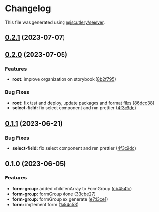 # Changelog

This file was generated using [@jscutlery/semver](https://github.com/jscutlery/semver).

## [0.2.1](https://github.com/Novatics/novatics-ui/compare/form-group-0.2.0...form-group-0.2.1) (2023-07-07)

## [0.2.0](https://github.com/Novatics/novatics-ui/compare/form-group-0.1.0...form-group-0.2.0) (2023-07-05)


### Features

* **root:** improve organization on storybook ([8b2f795](https://github.com/Novatics/novatics-ui/commit/8b2f795811ab8304bb7d6ce2f56311949b3561d1))


### Bug Fixes

* **root:** fix test and deploy, update packages and format files ([86dcc38](https://github.com/Novatics/novatics-ui/commit/86dcc38a7efde19ca7051746e646663aea19ee28))
* **select-field:** fix select component and run prettier ([4f3c9dc](https://github.com/Novatics/novatics-ui/commit/4f3c9dc0054f09f53f07b2719dffe4185f4b0982))

## [0.1.1](https://github.com/Novatics/novatics-ui/compare/form-group-0.1.0...form-group-0.1.1) (2023-06-21)


### Bug Fixes

* **select-field:** fix select component and run prettier ([4f3c9dc](https://github.com/Novatics/novatics-ui/commit/4f3c9dc0054f09f53f07b2719dffe4185f4b0982))

## 0.1.0 (2023-06-05)


### Features

* **form-group:** added childrenArray to FormGroup ([cb4541c](https://github.com/Novatics/novatics-ui/commit/cb4541caad80ff214ff59b651c9a67f7f2262319))
* **form-group:** formGroup done ([33cbe27](https://github.com/Novatics/novatics-ui/commit/33cbe271b2f80c30d47e294c459d2fdbf707cc1b))
* **form-group:** formGroup nx generate ([e7d3ce1](https://github.com/Novatics/novatics-ui/commit/e7d3ce1af9876bf315ea568369f8a58bdb777c33))
* **form:** implement form ([1a54c53](https://github.com/Novatics/novatics-ui/commit/1a54c53e042339cb767f3f3abfec3504ebcc4435))
